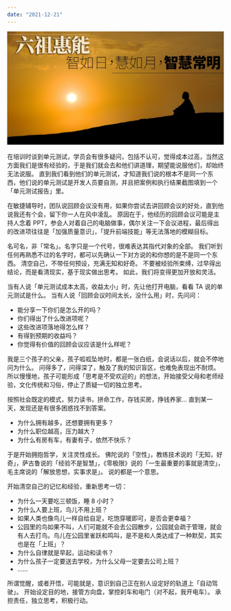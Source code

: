 ```yaml
---
date: "2021-12-21"
---
```


<img src="/_image/image_2023-11-06-18-44-48.png" alt="">

在培训时谈到单元测试，学员会有很多疑问，包括不认可，觉得成本过高，当然这方面我们是很有经验的，于是我们就会去和他们讲道理，期望能说服他们，却始终无法说服。
直到我们看到他们的单元测试，才知道我们说的根本不是同一个东西，他们说的单元测试是开发人员要自测，并且把案例和执行结果截图填到一个「单元测试报告」里。

在敏捷辅导时，团队说回顾会议没有用，如果你尝试去讲回顾会议的好处，直到他说我还有个会，留下你一人在风中凌乱。
原因在于，他经历的回顾会议可能是主持人念着 PPT，参会人对着自己的电脑做事，偶尔关注一下会议进程，最后得出的改进项往往是「加强质量意识」，「提升前端技能」等无法落地的模糊目标。

名可名，非「常名」。名字只是一个代号，很难表达其指代对象的全部。
我们听到任何再熟悉不过的名字时，都可以先确认一下对方说的和你想的是不是同一个东西。
清空自己，不带任何预设，充满无知和好奇。
不要被经验所束缚，过早得出结论，而是看清现实，基于现实做出思考。
如此，我们将变得更加开放和灵活。

当有人说「单元测试成本太高，收益太小」时，先让他打开电脑，看看 TA 说的单元测试是什么。
当有人说「回顾会议时间太长，没什么用」时，先问问：

-   能分享一下你们是怎么开的吗？
-   你们得出了什么改进项呢？
-   这些改进项落地得怎么样？
-   有得到预期的收益吗？
-   你觉得有价值的回顾会议应该是什么样呢？

我是三个孩子的父亲，孩子呱呱坠地时，都是一张白纸，会说话以后，就会不停地问为什么。
问得多了，问得深了，触及了我的知识盲区，也难免表现出不耐烦。
所以慢慢地，孩子可能形成「思考是不受欢迎的」的想法，开始接受父母和老师经验，文化传统和习俗，停止了质疑一切的独立思考。

按照社会既定的模式，努力读书，拼命工作，存钱买房，挣钱养家...
直到某一天，发现还是有很多困惑找不到答案。

-   为什么拥有越多，还想要拥有更多？
-   为什么职位越高，压力越大？
-   为什么有房有车，有妻有子，依然不快乐？

于是开始拥抱哲学，关注灵性成长。
佛陀说的「空性」，教练技术说的「无知，好奇」，萨古鲁说的「经验不是智慧」，《零极限》说的「一生最重要的事就是清空」，
毛主席说的「解放思想，实事求是」。
说的都是一个意思。

开始清空自己的记忆和经验，重新思考一切：

-   为什么一天要吃三顿饭，睡 8 小时？
-   为什么人要上班，鸟儿不用上班？
-   如果人类也像鸟儿一样自给自足，吃饱穿暖即可，是否会更幸福？
-   公园里的鸟如果不叫，人们可能就不会去公园散步，公园就会疏于管理，就会有人去打鸟。鸟儿在公园里雀跃和鸣叫，是不是和人类达成了一种默契，其实也是在「上班」？
-   为什么自律就是早起，运动和读书？
-   为什么孩子一定要送去学校，为什么父母一定要去公司上班？
-   ......

所谓觉醒，或者开悟，可能就是，意识到自己正在别人设定好的轨道上「自动驾驶」。
开始设定目的地，接管方向盘，掌控刹车和电门（对不起，我开电车）。
承担责任，独立思考，积极行动。
